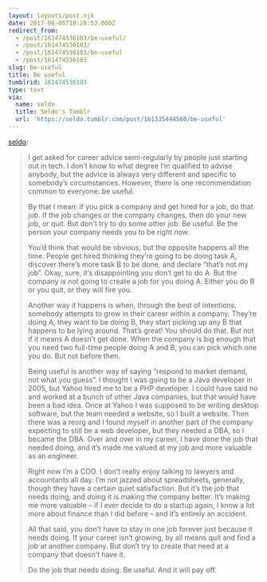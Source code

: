 ```yaml
---
layout: layouts/post.njk
date: 2017-06-05T18:28:53.000Z
redirect_from:
  - /post/161474536103/be-useful/
  - /post/161474536103/
  - /post/161474536103/be-useful
  - /post/161474536103
slug: be-useful
title: Be useful
tumblrid: 161474536103
type: text
via:
  name: seldo
  title: Seldo's Tumblr
  url: 'https://seldo.tumblr.com/post/161335444560/be-useful'
---
```

<p><a href="https://seldo.tumblr.com/post/161335444560/be-useful" class="tumblr_blog">seldo</a>:</p>

<blockquote>
<p>I get asked for career advice semi-regularly by people just starting out in tech. I don’t know to what degree I’m qualified to advise anybody, but the advice is always very different and specific to somebody’s circumstances. However, there is one recommendation common to everyone: be useful.</p>

<p>By that I mean: if you pick a company and get hired for a job, do that job. If the job changes or the company changes, then do your new job, or quit. But don’t try to do some other job. Be useful. Be the person your company needs you to be right now.</p>

<p>You’d think that would be obvious, but the opposite happens all the time. People get hired thinking they’re going to be doing task A, discover there’s more task B to be done, and declare “that’s not my job”. Okay, sure, it’s disappointing you don’t get to do A. But the company is not going to create a job for you doing A. Either you do B or you quit, or they will fire you.</p>

<p>Another way it happens is when, through the best of intentions, somebody attempts to grow in their career within a company. They’re doing A, they want to be doing B, they start picking up any B that happens to be lying around. That’s great! You should do that. But not if it means A doesn’t get done. When the company is big enough that you need two full-time people doing A and B, you can pick which one you do. But not before then.</p>

<p>Being useful is another way of saying “respond to market demand, not what you guess”. I thought I was going to be a Java developer in 2005, but Yahoo hired me to be a PHP developer. I could have said no and worked at a bunch of other Java companies, but that would have been a bad idea. Once at Yahoo I was supposed to be writing desktop software, but the team needed a website, so I built a website. Then there was a reorg and I found myself in another part of the company expecting to still be a web developer, but they needed a DBA, so I became the DBA. Over and over in my career, I have done the job that needed doing, and it’s made me valued at my job and more valuable as an engineer.</p>

<p>Right now I’m a COO. I don’t really enjoy talking to lawyers and accountants all day. I’m not jazzed about spreadsheets, generally, though they have a certain quiet satisfaction. But it’s the job that needs doing, and doing it is making the company better. It’s making me more valuable – if I ever decide to do a startup again, I know a lot more about finance than I did before – and it’s entirely an accident.</p>

<p>All that said, you don’t have to stay in one job forever just because it needs doing. If your career isn’t growing, by all means quit and find a job at another company. But don’t try to create that need at a company that doesn’t have it.</p>

<p>Do the job that needs doing. Be useful. And it will pay off.</p>
</blockquote>
